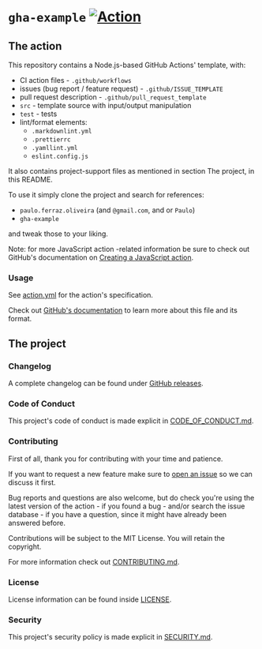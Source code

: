 # `gha-example` [![Action][ci-img]][ci]

[ci]: https://github.com/paulo-ferraz-oliveira/gha-example/actions/workflows/ci.yml
[ci-img]: https://github.com/paulo-ferraz-oliveira/gha-example/actions/workflows/ci.yml/badge.svg

## The action

This repository contains a Node.js-based GitHub Actions' template, with:

* CI action files - `.github/workflows`
* issues (bug report / feature request) - `.github/ISSUE_TEMPLATE`
* pull request description - `.github/pull_request_template`
* `src` - template source with input/output manipulation
* `test` - tests
* lint/format elements:
  * `.markdownlint.yml`
  * `.prettierrc`
  * `.yamllint.yml`
  * `eslint.config.js`

It also contains project-support files as mentioned in section The project, in this README.

To use it simply clone the project and search for references:

* `paulo.ferraz.oliveira` (and `@gmail.com`, and or `Paulo`)
* `gha-example`

and tweak those to your liking.

Note: for more JavaScript action -related information be sure to check out GitHub's documentation on
[Creating a JavaScript action](https://docs.github.com/en/actions/creating-actions/creating-a-javascript-action).

### Usage

See [action.yml](action.yml) for the action's specification.

Check out [GitHub's documentation](https://docs.github.com/en/actions/creating-actions/metadata-syntax-for-github-actions)
to learn more about this file and its format.

## The project

### Changelog

A complete changelog can be found under [GitHub releases](https://github.com/paulo-ferraz-oliveira/example-gha/releases).

### Code of Conduct

This project's code of conduct is made explicit in [CODE_OF_CONDUCT.md](https://github.com/paulo-ferraz-oliveira/gha-example/blob/main/CODE_OF_CONDUCT.md).

### Contributing

First of all, thank you for contributing with your time and patience.

If you want to request a new feature make sure to
[open an issue](https://github.com/paulo-ferraz-oliveira/gha-example/issues) so we can
discuss it first.

Bug reports and questions are also welcome, but do check you're using the latest version of the
action - if you found a bug - and/or search the issue database - if you have a question, since it
might have already been answered before.

Contributions will be subject to the MIT License.
You will retain the copyright.

For more information check out [CONTRIBUTING.md](https://github.com/paulo-ferraz-oliveira/gha-example/blob/main/CONTRIBUTING.md).

### License

License information can be found inside [LICENSE](https://github.com/paulo-ferraz-oliveira/gha-example/blob/main/LICENSE).

### Security

This project's security policy is made explicit in [SECURITY.md](https://github.com/paulo-ferraz-oliveira/gha-example/blob/main/SECURITY.md).
